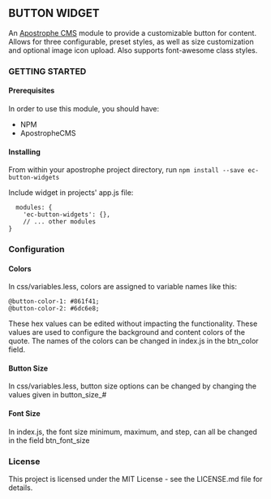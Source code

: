 ## BUTTON WIDGET
An [Apostrophe CMS](http://apostrophecms.org/) module to provide a customizable
button for content. Allows for three configurable, preset styles, as well as
size customization and optional image icon upload. Also supports font-awesome
class styles.



### GETTING STARTED
#### Prerequisites
In order to use this module, you should have:
- NPM
- ApostropheCMS
#### Installing
From within your apostrophe project directory, run
 `npm install --save ec-button-widgets`

Include widget in projects' app.js file:

```
  modules: {
    'ec-button-widgets': {},
    // ... other modules
}
```

### Configuration
#### Colors
In css/variables.less, colors are assigned to variable names like this:
```
@button-color-1: #861f41;
@button-color-2: #6dc6e8;
```
These hex values can be edited without impacting the functionality. These values are used to configure the background and content colors of the quote.
The names of the colors can be changed in index.js in the btn_color field.

#### Button Size
In css/variables.less, button size options can be changed by changing the values given in button_size_#

#### Font Size
In index.js, the font size minimum, maximum, and step, can all be changed in the field btn_font_size

### License
This project is licensed under the MIT License - see the LICENSE.md file for details.
